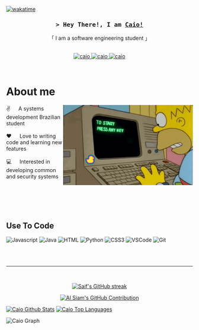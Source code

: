 
<a href="https://github.com/Caiosmp">
 
</a>


[![wakatime](https://wakatime.com/badge/user/eebb3dd8-d9b2-40de-9b88-6fd6cac99dbc.svg)](https://wakatime.com/@eebb3dd8-d9b2-40de-9b88-6fd6cac99dbc)

<!-- Intro  -->
<h3 align="center">
        <samp>&gt; Hey There!, I am
                <b><a target="_blank" href="#">Caio!</a></b>
        </samp>
</h3>


<p align="center"> 
    「 I am a software engineering student 」
    <br>
    <br>
  </samp>
</p>

<p align="center">
 
 <a href="https://www.linkedin.com/in/caio-sampaio-tx10" target="_blank">
  <img src="https://img.shields.io/badge/LinkedIn-0077B5?style=for-the-badge&logo=linkedin&logoColor=white" alt="caio" />
 </a>
<a href="mailto:caiosampaio.044@gmail.com" target="_blank">
  <img src="https://img.shields.io/badge/-Gmail-%23333?style=for-the-badge&logo=gmail&logoColor=white" alt="caio" />
 </a> 
 <a href="https://www.instagram.com/caioo_smp/" target="_blank">
  <img src="https://img.shields.io/badge/Instagram-fe4164?style=for-the-badge&logo=instagram&logoColor=white" alt="caio" />
 </a> 
 
  
</p>
<br />

<!-- About Section -->
 # About me
 
<p>
 <img align="right" width="350" src="https://github.com/Caiosmp/Caiosmp/blob/main/how-to-start.gif?raw=true" alt="Coding gif" />
  
 ✌️ &emsp; A systems development Brazilian student <br/><br/>
 ❤️ &emsp; Love to writing code and learning new features<br/><br/>
 💻 &emsp; Interested in developing common and security systems <br/><br/>

</p>

<br/>
<br/>
<br/>

## Use To Code

![Javascript](https://img.shields.io/badge/Javascript-F0DB4F?style=for-the-badge&labelColor=black&logo=javascript&logoColor=F0DB4F)
![Java](https://img.shields.io/badge/java-%23ED8B00.svg?style=for-the-badge&logo=openjdk&logoColor=white)
![HTML](https://img.shields.io/badge/HTML5-E34F26?style=for-the-badge&logo=html5&logoColor=white)
![Python](https://img.shields.io/badge/python-3670A0?style=for-the-badge&logo=python&logoColor=ffdd54)
![CSS3](https://img.shields.io/badge/CSS3-1572B6?style=for-the-badge&logo=css3&logoColor=white)
![VSCode](https://img.shields.io/badge/Visual_Studio-0078d7?style=for-the-badge&logo=visual%20studio&logoColor=white)
![Git](https://img.shields.io/badge/Git-F05032?style=for-the-badge&logo=git&logoColor=white)

<br/>


<br/>
<hr/>
<br/>

<p align="center">
  <a href="https://github.com/Caiosmp">
    <img src="https://github-readme-streak-stats.herokuapp.com/?user=Caiosmp&theme=radical&border=7F3FBF&background=0D1117" alt="Saif's GitHub streak"/>
  </a>
</p>

<p align="center">
  <a href="https://github.com/Caiosmp">
    <img src="https://github-profile-summary-cards.vercel.app/api/cards/profile-details?username=Caiosmp&theme=radical" alt="Al Siam's GitHub Contribution"/>
  </a>
</p>

<a> 
    <a href="https://github.com/Caiosmp"><img alt="Caio Github Stats" src="https://denvercoder1-github-readme-stats.vercel.app/api?username=Caiosmp&show_icons=true&count_private=true&theme=react&border_color=7F3FBF&bg_color=0D1117&title_color=F85D7F&icon_color=F8D866" height="192px" width="49.5%"/></a>
  <a href="https://github.com/Caiosmp"><img alt="Caio Top Languages" src="https://denvercoder1-github-readme-stats.vercel.app/api/top-langs/?username=Caiosmp&langs_count=8&layout=compact&theme=react&border_color=7F3FBF&bg_color=0D1117&title_color=F85D7F&icon_color=F8D866" height="192px" width="49.5%"/></a>
  <br/>
</a>


![Caio Graph](https://github-readme-activity-graph.vercel.app/graph?username=Caiosmp&custom_title=Al%20Siam's%20GitHub%20Activity%20Graph&bg_color=0D1117&color=7F3FBF&line=7F3FBF&point=7F3FBF&area_color=FFFFFF&title_color=FFFFFF&area=true)
